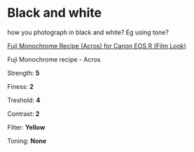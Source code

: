 # Black and white

how you photograph in black and white? Eg using tone?

[Fuji Monochrome Recipe (Acros) for Canon EOS R (Film Look)](https://youtu.be/0bTDbYq6F0U)

Fuji Monochrome recipe - Acros

Strength: **5**

Finess: **2**

Treshold: **4**

Contrast: **2**

Filter: **Yellow**

Toning: **None**